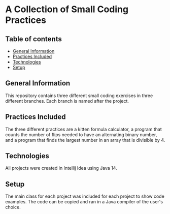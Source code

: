 # A Collection of Small Coding Practices

## Table of contents
* [General Information](#general-information)
* [Practices Included](#practices-included)
* [Technologies](#technologies)
* [Setup](#setup)

## General Information
This repository contains three different small coding exercises in three different branches. Each branch is named after the project. 

## Practices Included
The three different practices are a kitten formula calculator, a program that counts the number of flips needed to have an alternating binary number, and a 
program that finds the largest number in an array that is divisible by 4. 

## Technologies
All projects were created in Intellij Idea using Java 14.

## Setup
The main class for each project was included for each project to show code examples. The code can be copied and ran in a Java compiler of the user's choice.
